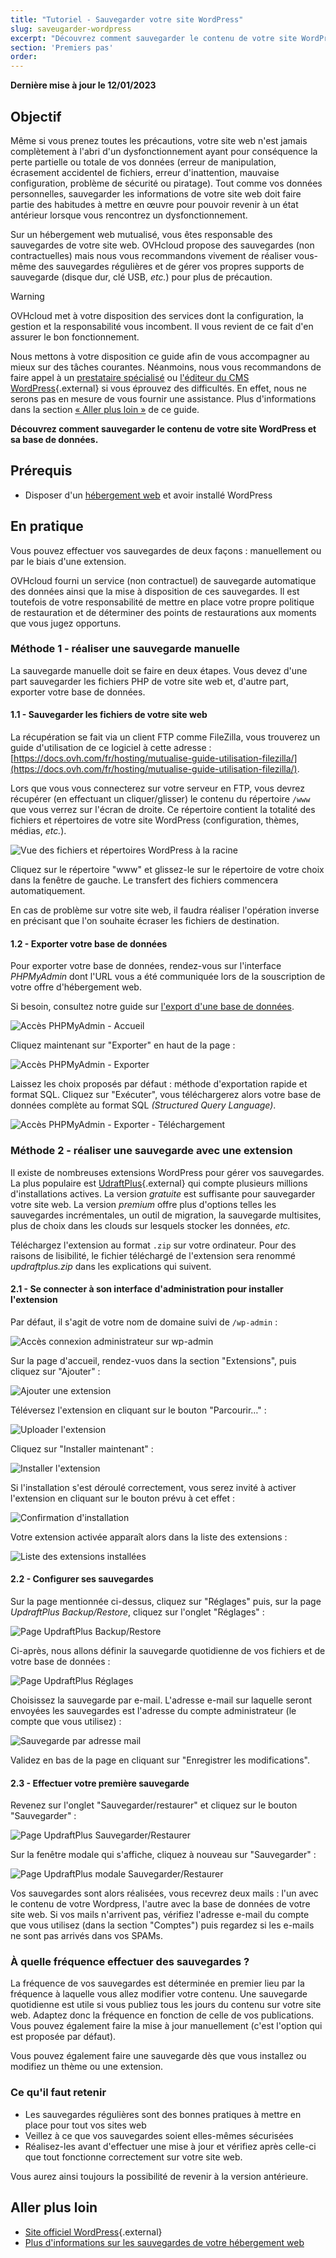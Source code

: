 ```yaml
---
title: "Tutoriel - Sauvegarder votre site WordPress"
slug: saveugarder-wordpress
excerpt: "Découvrez comment sauvegarder le contenu de votre site WordPress et sa base de données"
section: 'Premiers pas'
order: 
---
```


**Dernière mise à jour le 12/01/2023**

## Objectif

Même si vous prenez toutes les précautions, votre site web n'est jamais complètement à l'abri d'un dysfonctionnement ayant pour conséquence la perte partielle ou totale de vos données (erreur de manipulation, écrasement accidentel de fichiers, erreur d'inattention, mauvaise configuration, problème de sécurité ou piratage). Tout comme vos données personnelles, sauvegarder les informations de votre site web doit faire partie des habitudes à mettre en œuvre pour pouvoir revenir à un état antérieur lorsque vous rencontrez un dysfonctionnement.

Sur un hébergement web mutualisé, vous êtes responsable des sauvegardes de votre site web. OVHcloud propose des sauvegardes (non contractuelles) mais nous vous recommandons vivement de réaliser vous-même des sauvegardes régulières et de gérer vos propres supports de sauvegarde (disque dur, clé USB, _etc._) pour plus de précaution.

> [!warning]
>
> OVHcloud met à votre disposition des services dont la configuration, la gestion et la responsabilité vous incombent. Il vous revient de ce fait d'en assurer le bon fonctionnement.
> 
> Nous mettons à votre disposition ce guide afin de vous accompagner au mieux sur des tâches courantes. Néanmoins, nous vous recommandons de faire appel à un [prestataire spécialisé](https://partner.ovhcloud.com/fr/) ou [l'éditeur du CMS WordPress](https://wordpress.com/fr/support/){.external} si vous éprouvez des difficultés. En effet, nous ne serons pas en mesure de vous fournir une assistance. Plus d'informations dans la section [« Aller plus loin »](#go-further) de ce guide.
>

**Découvrez comment sauvegarder le contenu de votre site WordPress et sa base de données.**

## Prérequis

- Disposer d'un [hébergement web](https://www.ovhcloud.com/fr/web-hosting/) et avoir installé WordPress

## En pratique

Vous pouvez effectuer vos sauvegardes de deux façons : manuellement ou par le biais d'une extension.

OVHcloud fourni un service (non contractuel) de sauvegarde automatique des données ainsi que la mise à disposition de ces sauvegardes. Il est toutefois de votre responsabilité de mettre en place votre propre politique de restauration et de déterminer des points de restaurations aux moments que vous jugez opportuns.

### Méthode 1 - réaliser une sauvegarde manuelle

La sauvegarde manuelle doit se faire en deux étapes. Vous devez d'une part sauvegarder les fichiers PHP de votre site web et, d'autre part, exporter votre base de données.

#### 1.1 - Sauvegarder les fichiers de votre site web

La récupération se fait via un client FTP comme FileZilla, vous trouverez un guide d'utilisation de ce logiciel à cette adresse : [https://docs.ovh.com/fr/hosting/mutualise-guide-utilisation-filezilla/](https://docs.ovh.com/fr/hosting/mutualise-guide-utilisation-filezilla/).

Lors que vous vous connecterez sur votre serveur en FTP, vous devrez récupérer (en effectuant un cliquer/glisser) le contenu du répertoire `/www` que vous verrez sur l'écran de droite. Ce répertoire contient la totalité des fichiers et répertoires de votre site WordPress (configuration, thèmes, médias, _etc._).

![Vue des fichiers et répertoires WordPress à la racine](images/how_to_backup_your_wordpress_1.png)

Cliquez sur le répertoire "www" et glissez-le sur le répertoire de votre choix dans la fenêtre de gauche. Le transfert des fichiers commencera automatiquement.

En cas de problème sur votre site web, il faudra réaliser l'opération inverse en précisant que l'on souhaite écraser les fichiers de destination.

#### 1.2 - Exporter votre base de données

Pour exporter votre base de données, rendez-vous sur l'interface _PHPMyAdmin_ dont l'URL vous a été communiquée lors de la souscription de votre offre d'hébergement web.

Si besoin, consultez notre guide sur [l'export d'une base de données](https://docs.ovh.com/fr/hosting/exportation-bases-donnees/).

![Accès PHPMyAdmin - Accueil](images/how_to_backup_your_wordpress_2.png)

Cliquez maintenant sur "Exporter" en haut de la page :

![Accès PHPMyAdmin - Exporter](images/how_to_backup_your_wordpress_3.png)

Laissez les choix proposés par défaut : méthode d'exportation rapide et format SQL. Cliquez sur "Exécuter", vous téléchargerez alors votre base de données complète au format SQL _(Structured Query Language)_.

![Accès PHPMyAdmin - Exporter - Téléchargement](images/how_to_backup_your_wordpress_4.png)

### Méthode 2 - réaliser une sauvegarde avec une extension

Il existe de nombreuses extensions WordPress pour gérer vos sauvegardes. La plus populaire est [UdraftPlus](https://wordpress.org/plugins/updraftplus/){.external} qui compte plusieurs millions d'installations actives. La version *gratuite* est suffisante pour sauvegarder votre site web. La version *premium* offre plus d'options telles les sauvegardes incrémentales, un outil de migration, la sauvegarde multisites, plus de choix dans les clouds sur lesquels stocker les données, _etc._

Téléchargez l'extension au format `.zip` sur votre ordinateur. Pour des raisons de lisibilité, le fichier téléchargé de l'extension sera renommé _updraftplus.zip_ dans les explications qui suivent.

#### 2.1 - Se connecter à son interface d'administration pour installer l'extension

Par défaut, il s'agit de votre nom de domaine suivi de `/wp-admin` :

![Accès connexion administrateur sur wp-admin](images/how_to_backup_your_wordpress_5.png)

Sur la page d'accueil, rendez-vuos dans la section "Extensions", puis cliquez sur "Ajouter" :

![Ajouter une extension](images/how_to_backup_your_wordpress_6.png)

Téléversez l'extension en cliquant sur le bouton "Parcourir&hellip;" :

![Uploader l'extension](images/how_to_backup_your_wordpress_7.png)

Cliquez sur "Installer maintenant" :

![Installer l'extension](images/how_to_backup_your_wordpress_8.png)

Si l'installation s'est déroulé correctement, vous serez invité à activer l'extension en cliquant sur le bouton prévu à cet effet :

![Confirmation d'installation](images/how_to_backup_your_wordpress_9.png)

Votre extension activée apparaît alors dans la liste des extensions :

![Liste des extensions installées](images/how_to_backup_your_wordpress_10.png)

#### 2.2 - Configurer ses sauvegardes

Sur la page mentionnée ci-dessus, cliquez sur "Réglages" puis, sur la page _UpdraftPlus Backup/Restore_, cliquez sur l'onglet "Réglages" :

![Page UpdraftPlus Backup/Restore](images/how_to_backup_your_wordpress_11.png)

Ci-après, nous allons définir la sauvegarde quotidienne de vos fichiers et de votre base de données :

![Page UpdraftPlus Réglages](images/how_to_backup_your_wordpress_12.png)

Choisissez la sauvegarde par e-mail. L'adresse e-mail sur laquelle seront envoyées les sauvegardes est l'adresse du compte administrateur (le compte que vous utilisez) :

![Sauvegarde par adresse mail](images/how_to_backup_your_wordpress_13.png)

Validez en bas de la page en cliquant sur "Enregistrer les modifications".

#### 2.3 - Effectuer votre première sauvegarde

Revenez sur l'onglet "Sauvegarder/restaurer" et cliquez sur le bouton "Sauvegarder" :

![Page UpdraftPlus Sauvegarder/Restaurer](images/how_to_backup_your_wordpress_14.png)

Sur la fenêtre modale qui s'affiche, cliquez à nouveau sur "Sauvegarder" :

![Page UpdraftPlus modale Sauvegarder/Restaurer](images/how_to_backup_your_wordpress_15.png)

Vos sauvegardes sont alors réalisées, vous recevrez deux mails : l'un avec le contenu de votre Wordpress, l'autre avec la base de données de votre site web.
Si vos mails n'arrivent pas, vérifiez l'adresse e-mail du compte que vous utilisez (dans la section "Comptes") puis regardez si les e-mails ne sont pas arrivés dans vos SPAMs.

### À quelle fréquence effectuer des sauvegardes ?

La fréquence de vos sauvegardes est déterminée en premier lieu par la fréquence à laquelle vous allez modifier votre contenu. Une sauvegarde quotidienne est utile si vous publiez tous les jours du contenu sur votre site web. Adaptez donc la fréquence en fonction de celle de vos publications. Vous pouvez également faire la mise à jour manuellement (c'est l'option qui est proposée par défaut).

Vous pouvez également faire une sauvegarde dès que vous installez ou modifiez un thème ou une extension.

### Ce qu'il faut retenir

- Les sauvegardes régulières sont des bonnes pratiques à mettre en place pour tout vos sites web
- Veillez à ce que vos sauvegardes soient elles-mêmes sécurisées
- Réalisez-les avant d'effectuer une mise à jour et vérifiez après celle-ci que tout fonctionne correctement sur votre site web. 

Vous aurez ainsi toujours la possibilité de revenir à la version antérieure.

## Aller plus loin <a name="go-further"></a>

- [Site officiel WordPress](https://wordpress.org){.external}
- [Plus d'informations sur les sauvegardes de votre hébergement web](https://docs.ovh.com/fr/hosting/specificites-techniques-hebergements-mutualises/#informations-sur-les-sauvegardes-automatiques)
